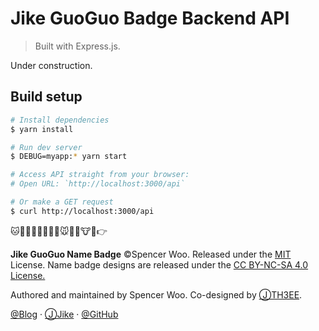 # Jike GuoGuo Badge Backend API

> Built with Express.js.

Under construction.

## Build setup

``` bash
# Install dependencies
$ yarn install

# Run dev server
$ DEBUG=myapp:* yarn start

# Access API straight from your browser:
# Open URL: `http://localhost:3000/api`

# Or make a GET request
$ curl http://localhost:3000/api
```

🐱🦁🐯🦒🦊🐻🐰🐹🐭🐗🐷🐮🦝👉

**Jike GuoGuo Name Badge** ©Spencer Woo. Released under the [MIT](https://github.com/spencerwooo/jike-guoguo-badge/blob/master/LICENSE) License. Name badge designs are released under the [CC BY-NC-SA 4.0 License.](https://creativecommons.org/licenses/by-nc-sa/4.0/)

Authored and maintained by Spencer Woo. Co-designed by [ⒿTH3EE](https://web.okjike.com/user/E0BBAACD-3991-49E3-916C-6A67430380A7).

[@Blog](https://spencerwoo.com/) · [ⒿJike](https://web.okjike.com/user/4DDA0425-FB41-4188-89E4-952CA15E3C5E/post) · [@GitHub](https://github.com/spencerwooo)
